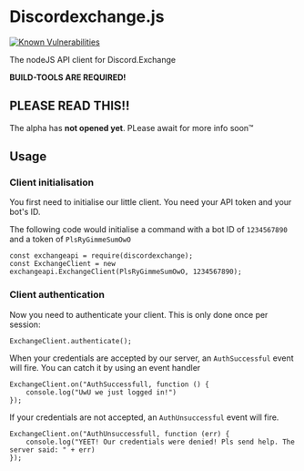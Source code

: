 # Discordexchange.js
[![Known Vulnerabilities](https://snyk.io/test/github/cfanoulis/discordexchange.js/badge.svg?targetFile=package.json)](https://snyk.io/test/github/cfanoulis/discordexchange.js?targetFile=package.json)

The nodeJS API client for Discord.Exchange

**BUILD-TOOLS ARE REQUIRED!**

## PLEASE READ THIS!!
The alpha has **not opened yet**. PLease await for more info soon:tm:

## Usage

### Client initialisation
You first need to initialise our little client. You need your API token and your bot's ID.

The following code would initialise a command with a bot ID of `1234567890` and a token of `PlsRyGimmeSumOwO`
```
const exchangeapi = require(discordexchange);
const ExchangeClient = new exchangeapi.ExchangeClient(PlsRyGimmeSumOwO, 1234567890);
```

### Client authentication
Now you need to authenticate your client. This is only done once per session:

```
ExchangeClient.authenticate();
```

When your credentials are accepted by our server, an `AuthSuccessful` event will fire. You can catch it by using an event handler

```
ExchangeClient.on("AuthSuccessfull, function () {
    console.log("UwU we just logged in!")
});
```

If your credentials are not accepted, an `AuthUnsuccessful` event will fire.

```
ExchangeClient.on("AuthUnsuccessfull, function (err) {
    console.log("YEET! Our credentials were denied! Pls send help. The server said: " + err)
});
```
